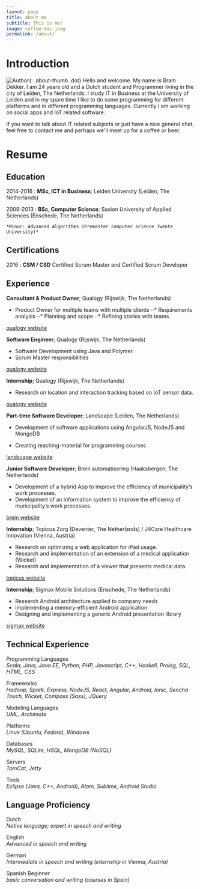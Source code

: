 ```yaml
---
layout: page
title: About me
subtitle: This is me!
image: coffee-mac.jpeg
permalink: /about/
---
```


Introduction
============
![Author]({{site.author.thumb}}){: .about-thumb .dot}
Hello and welcome. My name is Bram Dekker. I am 24 years old and a Dutch student and Programmer living in the city of Leiden, The Netherlands. I study IT in Business at the University of Leiden and in my spare time I like to do some programming for different platforms and in different programming languages. Currently I am working on social apps and IoT related software.

If you want to talk about IT related subjects or just have a nice general chat, feel free to contact me and perhaps we'll meet up for a coffee or beer.

Resume
============

Education
---------

2014-2016
:   **MSc, ICT in Business**; Leiden University (Leiden, The Netherlands)

2009-2013
:   **BSc, Computer Science**; Saxion University of Applied Sciences (Enschede, The Netherlands)

    *Minor: Advanced Algorithms (Premaster computer science Twente University)*

Certifications
---------
2016
:    **CSM / CSD** Certified Scrum Master and Certified Scrum Developer

Experience
----------
**Consultant & Product Owner**; Qualogy (Rijswijk, The Netherlands)

* Product Owner for multiple teams with multiple clients
⋅⋅* Requirements analysis
⋅⋅* Planning and scope
⋅⋅* Refining stories with teams

[qualogy website](http://www.qualogy.nl)

**Software Engineer**; Qualogy (Rijswijk, The Netherlands)

* Software Development using Java and Polymer.
* Scrum Master responsibilities

[qualogy website](http://www.qualogy.nl)

**Internship**; Qualogy (Rijswijk, The Netherlands)

* Research on location and interaction tracking based on IoT sensor data.

[qualogy website](http://www.qualogy.nl)

**Part-time Software Developer**; Landscape (Leiden, The Netherlands)

* Development of software applications using AngularJS, NodeJS and
MongoDB

* Creating teaching-material for programming courses

[landscape website](http://www.wearelandscape.com)

**Junior Software Developer**; Brein automatisering (Haaksbergen, The Netherlands)

* Development of a hybrid App to improve the efficiency of municipality’s work processes.
* Development of an information system to improve the efficiency of municipality’s work processes.

[brein website](http://www.brein.nl)

**Internship**; Topicus Zorg (Deventer, The Netherlands) / J4Care Healthcare Innovation (Vienna, Austria)

* Research on optimizing a web application for iPad usage.
* Research and implementation of an extension of a medical application
(Wicket)
* Research and implementation of a viewer that presents medical data.

[topicus website](http://www.topicus.nl)

**Internship**; Sigmax Mobile Solutions (Enschede, The Netherlands)

* Research Android architecture applied to company needs
* Implementing a memory-efficient Android application
* Designing and implementing a generic Android presentation library

[sigmax website](http://www.sigmax.nl)

Technical Experience
--------------------

Programming Languages  
    *Scala, Java, Java EE, Python, PHP, Javascript, C++, Haskell, Prolog, SQL, HTML, CSS*  

Frameworks  
    *Hadoop, Spark, Express, NodeJS, React, Angular, Android, Ionic, Sencha Touch, Wicket, Compass (Sass), JQuery*  

Modeling Languages  
    *UML, Archimate*  

Platforms  
    *Linux (Ubuntu, Fedora), Windows*  

Databases  
    *MySQL, SQLite, HSQL, MongoDB (NoSQL)*  

Servers  
    *TomCat, Jetty*  

Tools  
    *Eclipse (Java, C++, Android), Atom, Sublime, Android Studio*  

Language Proficiency
--------------------

Dutch  
    *Native language; expert in speech and writing*

English  
    *Advanced in speech and writing*

German  
    *Intermediate in speech and writing (internship in Vienna, Austria)*  

Spanish Beginner  
    *basic conversation and writing (courses in Spain)*    
